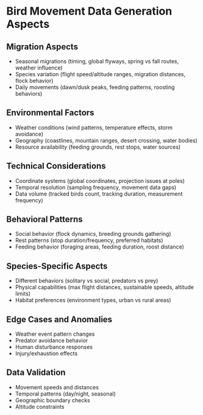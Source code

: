 # Bird Movement Data Generation Aspects

## Migration Aspects
* Seasonal migrations (timing, global flyways, spring vs fall routes, weather influence)
* Species variation (flight speed/altitude ranges, migration distances, flock behavior)
* Daily movements (dawn/dusk peaks, feeding patterns, roosting behaviors)

## Environmental Factors
* Weather conditions (wind patterns, temperature effects, storm avoidance)
* Geography (coastlines, mountain ranges, desert crossing, water bodies)
* Resource availability (feeding grounds, rest stops, water sources)

## Technical Considerations
* Coordinate systems (global coordinates, projection issues at poles)
* Temporal resolution (sampling frequency, movement data gaps)
* Data volume (tracked birds count, tracking duration, measurement frequency)

## Behavioral Patterns
* Social behavior (flock dynamics, breeding grounds gathering)
* Rest patterns (stop duration/frequency, preferred habitats)
* Feeding behavior (foraging areas, feeding duration, roost distance)

## Species-Specific Aspects
* Different behaviors (solitary vs social, predators vs prey)
* Physical capabilities (max flight distances, sustainable speeds, altitude limits)
* Habitat preferences (environment types, urban vs rural areas)

## Edge Cases and Anomalies
* Weather event pattern changes
* Predator avoidance behavior
* Human disturbance responses
* Injury/exhaustion effects

## Data Validation
* Movement speeds and distances
* Temporal patterns (day/night, seasonal)
* Geographic boundary checks
* Altitude constraints

